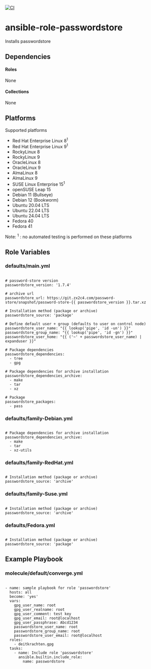 [![CI](https://github.com/de-it-krachten/ansible-role-passwordstore/workflows/CI/badge.svg?event=push)](https://github.com/de-it-krachten/ansible-role-passwordstore/actions?query=workflow%3ACI)


# ansible-role-passwordstore

Installs passwordstore 



## Dependencies

#### Roles
None

#### Collections
None

## Platforms

Supported platforms

- Red Hat Enterprise Linux 8<sup>1</sup>
- Red Hat Enterprise Linux 9<sup>1</sup>
- RockyLinux 8
- RockyLinux 9
- OracleLinux 8
- OracleLinux 9
- AlmaLinux 8
- AlmaLinux 9
- SUSE Linux Enterprise 15<sup>1</sup>
- openSUSE Leap 15
- Debian 11 (Bullseye)
- Debian 12 (Bookworm)
- Ubuntu 20.04 LTS
- Ubuntu 22.04 LTS
- Ubuntu 24.04 LTS
- Fedora 40
- Fedora 41

Note:
<sup>1</sup> : no automated testing is performed on these platforms

## Role Variables
### defaults/main.yml
<pre><code>
# password-store version
passwordstore_version: '1.7.4'

# archive url
passwordstore_url: https://git.zx2c4.com/password-store/snapshot/password-store-{{ passwordstore_version }}.tar.xz

# Installation method (package or archive)
passwordstore_source: 'package'

# Define default user + group (defaults to user on control node)
passwordstore_user_name: "{{ lookup('pipe', 'id -un') }}"
passwordstore_group_name: "{{ lookup('pipe', 'id -gn') }}"
passwordstore_user_home: "{{ ('~' + passwordstore_user_name) | expanduser }}"

# Package dependencies
passwordstore_dependencies:
  - tree
  - gpg

# Package dependencies for archive installation
passwordstore_dependencies_archive:
  - make
  - tar
  - xz

# Package
passwordstore_packages:
  - pass
</pre></code>

### defaults/family-Debian.yml
<pre><code>
# Package dependencies for archive installation
passwordstore_dependencies_archive:
  - make
  - tar
  - xz-utils
</pre></code>

### defaults/family-RedHat.yml
<pre><code>
# Installation method (package or archive)
passwordstore_source: 'archive'
</pre></code>

### defaults/family-Suse.yml
<pre><code>
# Installation method (package or archive)
passwordstore_source: 'archive'
</pre></code>

### defaults/Fedora.yml
<pre><code>
# Installation method (package or archive)
passwordstore_source: 'package'
</pre></code>




## Example Playbook
### molecule/default/converge.yml
<pre><code>
- name: sample playbook for role 'passwordstore'
  hosts: all
  become: 'yes'
  vars:
    gpg_user_name: root
    gpg_user_realname: root
    gpg_user_comment: test key
    gpg_user_email: root@localhost
    gpg_user_passphrase: Abcd1234
    passwordstore_user_name: root
    passwordstore_group_name: root
    passwordstore_user_email: root@localhost
  roles:
    - deitkrachten.gpg
  tasks:
    - name: Include role 'passwordstore'
      ansible.builtin.include_role:
        name: passwordstore
</pre></code>
